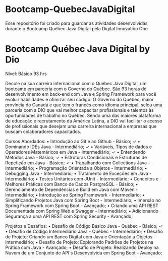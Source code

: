 # Bootcamp-QuebecJavaDigital

Esse repositório foi criado para guardar as atividades desenvolvidas durante o Bootcamp Québec Java Digital pela Digital Innovation One

<h1>Bootcamp Québec Java Digital by Dio</h1>
Nível: Básico
93 hrs

Decole na sua carreira internacional com o Québec Java Digital, um bootcamp em parceria com o Governo do Québec. São 93 horas de desenvolvimento em back-end com Java e Spring Framework para você evoluir habilidades e otimizar seu código. O Governo do Québec, maior província do Canadá e que tem o francês como idioma principal, selou uma parceria com a DIO que vai melhor capacitar profissionais e talentos às oportunidades de trabalho no Québec. Sendo uma das maiores plataforma de educação e recrutamento da América Latina, a DIO vai facilitar o acesso de profissionais que desejam uma carreira internacional a empresas que buscam colaboradores capacitados.

Cursos Abordados:
• Introdução ao Git e ao Github - Básico; ✓
• Dominando IDEs Java - Intermediário; ✓
• Variáveis, Tipos de dados e Operadores Matemáricos em Java - Intermediário; ✓
• Entendendo Métodos Java - Básico; ✓
• Estruturas Condicionais e Estruturas de Repetição em Java - Básico; ✓
• Trabalhando com Collections Java - Intermediário; 
• Programação Orientada a Objetos - Intermediário;
• Debugging Java - Intermediário;
• Tratamento de Exceções em Java - Intermediário;
• Testes Unitários com JUnit - Intermediário;
• Conceitos e Melhores Práticas com Banco de Dados PostgreSQL - Básico;
• Gerenciamento de Dependências e Build em Java com Maven - Intermediário;
• Introdução ao Spring Framework - Intermediário;
• Simplificando Projetos Java com Spring Boot - Intermediário;
• Imersão no Spring Framework com Spring Boot - Avançado;
• Criando uma API REST Documentada com Spring Web e Swagger - Intermediário;
• Adicionando Segurança a uma API REST com Spring Security - Avançado;

Projetos e Desafios:
• Desafio de Código Básico Java - Québec - Básico; ✓
• Desafio de Código Intermediário Java - Québec - Intermediário; 
• Desafio de Projeto: Criando um Banco Digital com Java e Orientação a Objetos - Intermediário;
• Desafio de Projeto: Explorando Padrões de Projetos na Prática com Java - Avançado;
• Desafio de Projeto: Realizando Deploy na Nuvem de um Conjunto de API's Desenvolvida em Spring Boot - Avançado;
